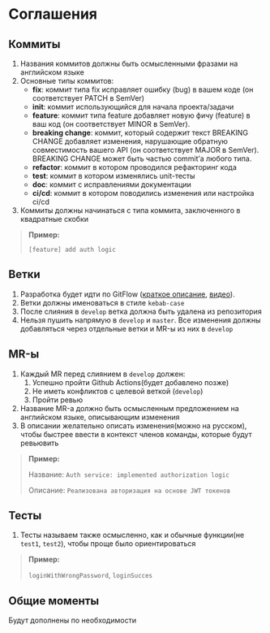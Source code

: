 # Соглашения


## Коммиты

1. Названия коммитов должны быть осмысленными фразами на английском языке
2. Основные типы коммитов:
    - **fix**: коммит типа fix исправляет ошибку (bug) в вашем коде (он соответствует PATCH в SemVer)
    - **init**: коммит использующийся для начала проекта/задачи
    - **feature**: коммит типа feature добавляет новую фичу (feature) в ваш код (он соответствует MINOR в SemVer).
    - **breaking change**: коммит, который содержит текст BREAKING CHANGE добавляет изменения, нарушающие обратную совместимость вашего API (он соответствует MAJOR в SemVer). BREAKING CHANGE может быть частью commit’а любого типа.
    - **refactor**: коммит в котором проводился рефакторинг кода
    - **test**: коммит в котором изменялись unit-тесты
    - **doc**: коммит с исправлениями документации
    - **ci/cd**: коммит в котором поводились изменения или настройка ci/cd
3. Коммиты должны начинаться с типа коммита, заключенного в квадратные скобки
> **Пример:**
>
> `[feature] add auth logic`


## Ветки

1. Разработка будет идти по GitFlow ([краткое описание](https://ru.stackoverflow.com/questions/676514/%D0%92-%D1%87%D1%91%D0%BC-%D1%81%D0%BE%D1%81%D1%82%D0%BE%D0%B8%D1%82-%D0%BE%D1%82%D0%BB%D0%B8%D1%87%D0%B8%D0%B5-%D0%BC%D0%B5%D0%B6%D0%B4%D1%83-%D1%80%D0%B0%D0%B7%D0%BB%D0%B8%D1%87%D0%BD%D1%8B%D0%BC%D0%B8-workflow), [видео](https://youtu.be/umiT0yIsSrc)).
2. Ветки должны именоваться в стиле `kebab-case`
3. После слияния в `develop` ветка должна быть удалена из репозитория
4. Нельзя пушить напрямую в `develop` и `master`. Все изменения должны добавляться через отдельные ветки и MR-ы из них в `develop`


## MR-ы

1. Каждый MR перед слиянием в `develop` должен:
    1. Успешно пройти Github Actions(будет добавлено позже)
    2. Не иметь конфликтов с целевой веткой (`develop`)
    3. Пройти ревью
2. Название MR-а должно быть осмысленным предложением на английском языке, описывающим изменения
3. В описании желательно описать изменения(можно на русском), чтобы быстрее ввести в контекст членов команды, которые будут ревьювить

> **Пример:**
>
> Название: `Auth service: implemented authorization logic`
>
> Описание: `Реализована авторизация на основе JWT токенов`


## Тесты

1. Тесты называем также осмысленно, как и обычные функции(не `test1`, `test2`), чтобы проще было ориентироваться
> **Пример:**
>
> `loginWithWrongPassword`, `loginSucces`


## Общие моменты

Будут дополнены по необходимости